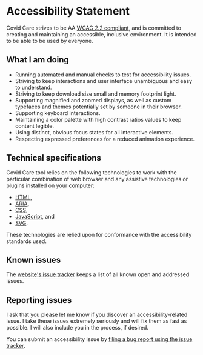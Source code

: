 # Accessibility Statement

Covid Care strives to be AA [WCAG 2.2 compliant](https://www.w3.org/WAI/standards-guidelines/wcag/), and is committed to creating and maintaining an accessible, inclusive environment. It is intended to be able to be used by everyone.

## What I am doing

- Running automated and manual checks to test for accessibility issues.
- Striving to keep interactions and user interface unambiguous and easy to understand.
- Striving to keep download size small and memory footprint light.
- Supporting magnified and zoomed displays, as well as custom typefaces and themes potentially set by someone in their browser.
- Supporting keyboard interactions.
- Maintaining a color palette with high contrast ratios values to keep content legible.
- Using distinct, obvious focus states for all interactive elements.
- Respecting expressed preferences for a reduced animation experience.


## Technical specifications

Covid Care tool relies on the following technologies to work with the particular combination of web browser and any assistive technologies or plugins installed on your computer:

* [HTML](https://html.spec.whatwg.org/multipage/),
* [ARIA](https://www.w3.org/WAI/standards-guidelines/aria/),
* [CSS](https://www.w3.org/Style/CSS/),
* [JavaScript](https://www.w3.org/standards/webdesign/script.html), and
* [SVG](https://www.w3.org/TR/SVG2/).

These technologies are relied upon for conformance with the accessibility standards used.

## Known issues

The [website's issue tracker](https://github.com/dmlb/covid-care/issues) keeps a list of all known open and addressed issues.

## Reporting issues

I ask that you please let me know if you discover an accessibility-related issue. I take these issues extremely seriously and will fix them as fast as possible. I will also include you in the process, if desired.

You can submit an accessibility issue by [filing a bug report using the issue tracker](https://github.com/dmlb/covid-care/issues/new).
